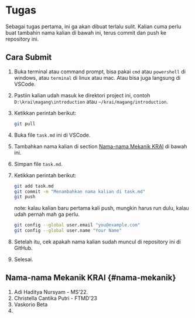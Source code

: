 # Tugas

Sebagai tugas pertama, ini ga akan dibuat terlalu sulit. Kalian cuma perlu buat tambahin nama kalian di bawah ini, terus commit dan push ke repository ini.

## Cara Submit

1. Buka terminal atau command prompt, bisa pakai `cmd` atau `powershell` di windows, atau `terminal` di linux atau mac. Atau bisa juga langsung di VSCode.
2. Pastiin kalian udah masuk ke direktori project ini, contoh `D:\krai\magang\introduction` atau `~/krai/magang/introduction`.
3. Ketikkan perintah berikut:

    ```bash
    git pull
    ```

4. Buka file `task.md` ini di VSCode.
5. Tambahkan nama kalian di section [Nama-nama Mekanik KRAI](#nama-mekanik) di bawah ini.
6. Simpan file `task.md`.
7. Ketikkan perintah berikut:

    ```bash
    git add task.md
    git commit -m "Menambahkan nama kalian di task.md"
    git push
    ```

    note: kalau kalian baru pertama kali push, mungkin harus run dulu, kalau udah pernah mah ga perlu.

    ```bash
    git config --global user.email "you@example.com"
    git config --global user.name "Your Name"
    ```

8. Setelah itu, cek apakah nama kalian sudah muncul di repository ini di GitHub.
9. Selesai.

## Nama-nama Mekanik KRAI {#nama-mekanik}

1. Adi Haditya Nursyam - MS'22.
2. Christella Cantika Putri - FTMD'23
3. Vaskorio Beta
4. 
